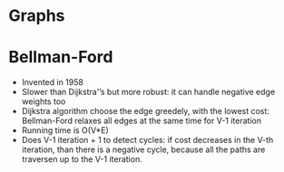 # Graphs

<h1> Bellman-Ford </h1>

- Invented in 1958
- Slower than Dijkstra'’s but more robust: it can handle negative edge weights too
- Dijkstra algorithm choose the edge greedely, with the lowest cost: Bellman-Ford relaxes all edges at the same time for V-1 iteration
- Running time is O(V*E)
- Does V-1 iteration + 1 to detect cycles: if cost decreases in the V-th iteration, than there is a negative cycle, because all the paths are traversen up to the V-1 iteration.
